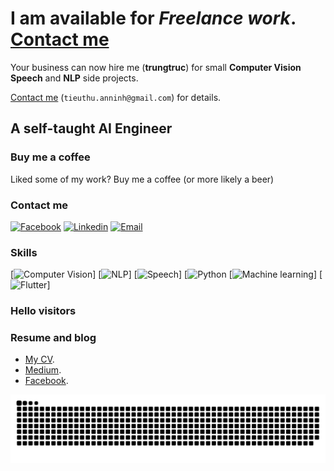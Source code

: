 # I am available for _Freelance work_. [Contact me](#contact-me)

Your business can now hire me (**trungtruc**) for small **Computer Vision** **Speech** and **NLP** side projects.

[Contact me](#contact-me) (`tieuthu.anninh@gmail.com`) for details.

## A self-taught AI Engineer

### Buy me a coffee
Liked some of my work? Buy me a coffee (or more likely a beer)


### Contact me
                  
[![Facebook](https://img.shields.io/badge/facebook-%231877F2.svg?&style=for-the-badge&logo=facebook&logoColor=white)](https://www.facebook.com/profile.php?id=100038801181933)
[![Linkedin](https://img.shields.io/badge/linkedin-%230077B5.svg?&style=for-the-badge&logo=linkedin&logoColor=white)](https://www.linkedin.com/in/truc-tran-trung-380533149/)
[![Email](https://img.shields.io/badge/gmail-%23EA4335.svg?&style=for-the-badge&logo=gmail&logoColor=white)](mailto:tieuthu.anninh@gmail.com?subject=[Freelancer]%20Hello)

### Skills

[![Computer Vision](https://img.shields.io/badge/reactiveX-%23E4405F.svg?&style=for-the-badge)]
[![NLP](https://img.shields.io/badge/kotlin-%23FF5722.svg?&style=for-the-badge&logo=kotlin&logoColor=white)]
[![Speech](https://img.shields.io/badge/android-teal.svg?&style=for-the-badge&logo=android&logoColor=white")]
[![Python](https://img.shields.io/badge/swift-%23FFac45.svg?&style=for-the-badge&logo=swift&logoColor=white)
[![Machine learning](https://img.shields.io/badge/iOS-%23000000.svg?&style=for-the-badge&logo=ios&logoColor=white")]
[![Flutter](https://img.shields.io/badge/flutter-%233498DB.svg?&style=for-the-badge&logo=flutter&logoColor=white)]

### Hello visitors
  
  ### Resume and blog
  
  - [My CV]().
  - [Medium](https://viblo.asia/u/tructt2).
  - [Facebook](https://www.facebook.com/profile.php?id=100038801181933).
  
![github contribution grid snake animation](https://raw.githubusercontent.com/hoc081098/hoc081098/output/github-contribution-grid-snake.svg)
